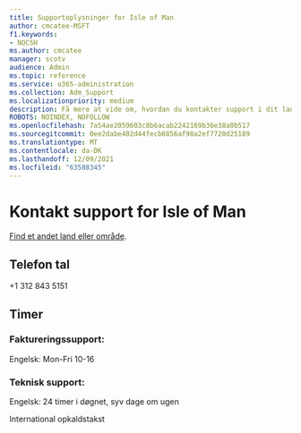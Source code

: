 ```yaml
---
title: Supportoplysninger for Isle of Man
author: cmcatee-MSFT
f1.keywords:
- NOCSH
ms.author: cmcatee
manager: scotv
audience: Admin
ms.topic: reference
ms.service: o365-administration
ms.collection: Adm_Support
ms.localizationpriority: medium
description: Få mere at vide om, hvordan du kontakter support i dit land eller område.
ROBOTS: NOINDEX, NOFOLLOW
ms.openlocfilehash: 7a54ae2059603c8b6acab2242169b36e38a0b517
ms.sourcegitcommit: 0ee2dabe402d44fecb6856af98a2ef7720d25189
ms.translationtype: MT
ms.contentlocale: da-DK
ms.lasthandoff: 12/09/2021
ms.locfileid: "63588345"
---
```

# <a name="contact-support-for-isle-of-man"></a>Kontakt support for Isle of Man

[Find et andet land eller område](../get-help-support.md).

## <a name="phone-number"></a>Telefon tal
+1 312 843 5151

## <a name="hours"></a>Timer
### <a name="billing-support"></a>Faktureringssupport:

Engelsk: Mon-Fri 10-16

### <a name="technical-support"></a>Teknisk support:

Engelsk: 24 timer i døgnet, syv dage om ugen

International opkaldstakst
